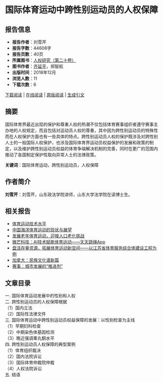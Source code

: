 # 国际体育运动中跨性别运动员的人权保障

## 报告信息
- **报告作者**：刘雪芹
- **报告字数**：44608字
- **报告页数**：40页
- **所属图书**：[人权研究（第二十卷）](https://www.pishu.com.cn/skwx_ps/bookdetail?SiteID=14&ID=10597828 "人权研究（第二十卷）")
- **图书作者**：[齐延平](javascript:void(0); "齐延平")，郑智航
- **出版时间**：2018年12月
- **浏览人数**：11
- **下载次数**：6

[下载阅读](javascript:;) | [在线阅读](javascript:;) | [原版阅读](javascript:;) | [生成引文](javascript:;)

## 摘要
国际体育界最近出现的保护和尊重人权的热潮不仅包括体育赛事组织者遵守赛事主办地的人权规定，而且包括对运动员人权的尊重，其中因为跨性别运动员的特殊性而在人权保护方面也有一些具体的特点。跨性别运动员人权的保护既涉及对跨性别人士的一般国际人权保护，也涉及国际体育界运动员权益保护的发展和政策的制定，以及维护跨性别运动员权益的体育争端解决机制的完善，同时在更广的范围内推动了各国制定保护性取向异常人士的法律政策。

**关键词**：国际体育运动，跨性别运动员，人权保障

## 作者简介
**刘雪芹**：刘雪芹，山东政法学院讲师，山东大学法学院在读博士生。

## 相关报告
- [体育运动技术水平](javascript:void(0); "体育运动技术水平")
- [中国海洋体育运动的现状与展望](javascript:void(0); "中国海洋体育运动的现状与展望")
- [发展老年体育运动，迎接人口老化挑战](javascript:void(0); "发展老年体育运动，迎接人口老化挑战")
- [微芒科技：AI技术赋能体育运动——天天跳绳App](javascript:void(0); "微芒科技：AI技术赋能体育运动——天天跳绳App")
- [盘活存量资源，拓展体育运动新空间——以江苏省体育服务综合体建设工程为例](javascript:void(0); "盘活存量资源，拓展体育运动新空间——以江苏省体育服务综合体建设工程为例")
- [加拿大：民族文化谱新篇](javascript:void(0); "加拿大：民族文化谱新篇")
- [赛事：城市发展的“推进剂”](javascript:void(0); "赛事：城市发展的“推进剂”")

## 文章目录
一. 国际体育运动发展中的性别和人权  
二. 跨性别运动员的人权保障根据  
（1）国内立法  
（2）国际性法律文件  
三. 国际体育运动中跨性别运动员权益保障的发展：以性别检查为主线  
（1）早期妇科检查  
（2）中期染色体基因检测  
（3）晚近强调睾丸酮水平  
四. 跨性别运动员人权保障的典型案例  
（1）体育组织裁决  
（2）国内法院诉讼  
（3）国际体育仲裁院仲裁  
（4）人权法院诉讼  
五. 结语  